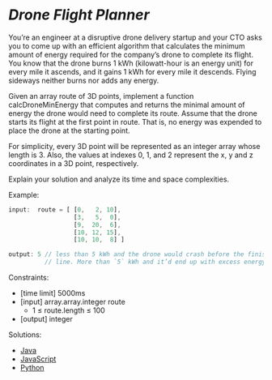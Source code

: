 _Drone Flight Planner_
======================

You’re an engineer at a disruptive drone delivery startup and your CTO asks you to come up with an efficient algorithm that calculates the minimum amount of energy required for the company’s drone to complete its flight. You know that the drone burns 1 kWh (kilowatt-hour is an energy unit) for every mile it ascends, and it gains 1 kWh for every mile it descends. Flying sideways neither burns nor adds any energy.

Given an array route of 3D points, implement a function calcDroneMinEnergy that computes and returns the minimal amount of energy the drone would need to complete its route. Assume that the drone starts its flight at the first point in route. That is, no energy was expended to place the drone at the starting point.

For simplicity, every 3D point will be represented as an integer array whose length is 3. Also, the values at indexes 0, 1, and 2 represent the x, y and z coordinates in a 3D point, respectively.

Explain your solution and analyze its time and space complexities.

Example:

```javascript
input:  route = [ [0,   2, 10],
                  [3,   5,  0],
                  [9,  20,  6],
                  [10, 12, 15],
                  [10, 10,  8] ]

output: 5 // less than 5 kWh and the drone would crash before the finish
          // line. More than `5` kWh and it’d end up with excess energy
```

Constraints:
- [time limit] 5000ms
- [input] array.array.integer route
  - 1 ≤ route.length ≤ 100
- [output] integer

Solutions:
- [Java](https://github.com/kywbaek/pramp_questions/blob/master/questions/drone-flight-planner/solution.java)
- [JavaScript](https://github.com/kywbaek/pramp_questions/blob/master/questions/drone-flight-planner/solution.js)
- [Python](https://github.com/kywbaek/pramp_questions/blob/master/questions/drone-flight-planner/solution.py)
